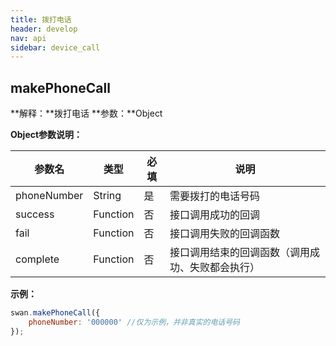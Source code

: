 ```yaml
---
title: 拨打电话
header: develop
nav: api
sidebar: device_call
---
```


makePhoneCall
---
**解释：**拨打电话
**参数：**Object

**Object参数说明：**

|参数名 |类型  |必填  |说明|
|---- | ---- | ---- |---- |
|phoneNumber |String | 是  | 需要拨打的电话号码|
|success| Function  |  否  | 接口调用成功的回调|
|fail  |  Function  |  否 |  接口调用失败的回调函数|
|complete  |  Function |   否 |  接口调用结束的回调函数（调用成功、失败都会执行）|

****示例：****

```js
swan.makePhoneCall({
    phoneNumber: '000000' //仅为示例，并非真实的电话号码
});
```
